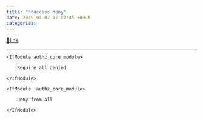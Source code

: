 ```yaml
---
title: "htaccess deny"
date: 2019-01-07 17:02:45 +0900
categories: 
---
```

[🔗link](http://www.mins01.com/mh/tech/read/1236)
***


    <IfModule authz_core_module>
    
        Require all denied
    
    </IfModule>
    
    <IfModule !authz_core_module>
    
        Deny from all
    
    </IfModule>
    


